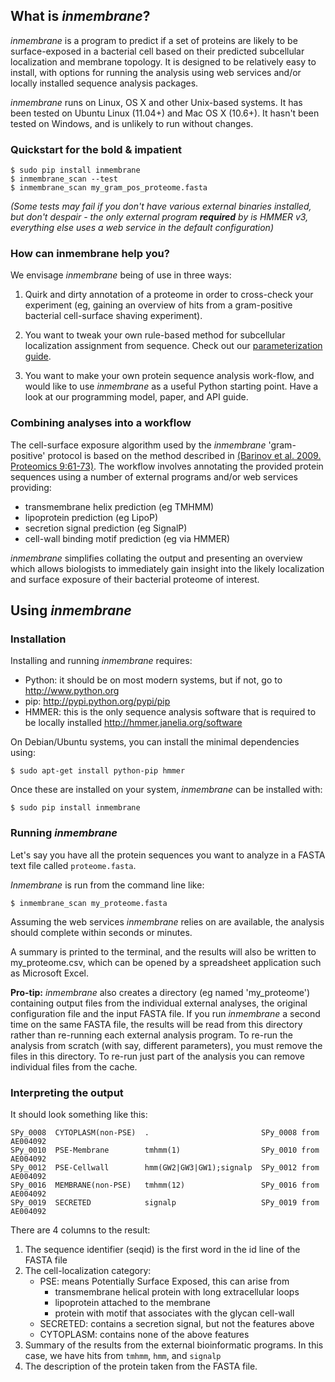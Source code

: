 ## What is _inmembrane_?

_inmembrane_ is a program to predict if a set of proteins are likely to be surface-exposed in a bacterial cell based on their predicted subcellular localization and membrane topology. It is designed to be relatively easy to install, with options for running the analysis using web services and/or locally installed sequence analysis packages.

_inmembrane_ runs on Linux, OS X and other Unix-based systems. It has been tested on Ubuntu Linux (11.04+) and Mac OS X (10.6+). It hasn't been tested on Windows, and is unlikely to run without changes.

### Quickstart for the bold & impatient

    $ sudo pip install inmembrane
    $ inmembrane_scan --test
    $ inmembrane_scan my_gram_pos_proteome.fasta

<em>(Some tests may fail if you don't have various external binaries installed, but don't despair - the only external program **required** by is HMMER v3, everything else uses a web service in the default configuration)</em>

### How can inmembrane help you?

We envisage _inmembrane_ being of use in three ways:

1. Quirk and dirty annotation of a proteome in order to cross-check your experiment (eg, gaining an overview of hits from a gram-positive bacterial cell-surface shaving experiment).

2. You want to tweak your own rule-based method for subcellular localization assignment from sequence. Check out our <a href="customization.html">parameterization guide</a>.

3. You want to make your own protein sequence analysis work-flow, and would like to use _inmembrane_ as a useful Python starting point. Have a look at our programming model, paper, and API guide.


### Combining analyses into a workflow

The cell-surface exposure algorithm used by the _inmembrane_ 'gram-positive' protocol is based on the method described in <a href="http://dx.doi.org/10.1002/pmic.200800195">(Barinov et al. 2009. Proteomics 9:61-73)</a>. The workflow involves annotating the provided protein sequences using a number of external programs and/or web services providing:

- transmembrane helix prediction (eg TMHMM)
- lipoprotein prediction (eg LipoP)
- secretion signal prediction (eg SignalP)
- cell-wall binding motif prediction (eg via HMMER)

_inmembrane_ simplifies collating the output and presenting an overview which allows biologists to immediately gain insight into the likely localization and surface exposure of their bacterial proteome of interest.

## Using _inmembrane_

### Installation

Installing and running _inmembrane_ requires:

 - Python: it should be on most modern systems, but if not, go to <http://www.python.org>
 - pip: <http://pypi.python.org/pypi/pip>
 - HMMER: this is the only sequence analysis software that is required to be locally installed <http://hmmer.janelia.org/software>

On Debian/Ubuntu systems, you can install the minimal dependencies using:

    $ sudo apt-get install python-pip hmmer

Once these are installed on your system, _inmembrane_ can be installed with:

    $ sudo pip install inmembrane

### Running _inmembrane_

Let's say you have all the protein sequences you want to analyze in a FASTA text file called `proteome.fasta`.

_Inmembrane_ is run from the command line like:

    $ inmembrane_scan my_proteome.fasta

Assuming the web services _inmembrane_ relies on are available, the analysis should complete within seconds or minutes.

A summary is printed to the terminal, and the results will also be written to my_proteome.csv, which can be opened by a spreadsheet application such as Microsoft Excel.

**Pro-tip:** _inmembrane_ also creates a directory (eg named 'my_proteome') containing output files from the individual external analyses, the original configuration file and the input FASTA file. If you run _inmembrane_ a second time on the same FASTA file, the results will be read from this directory rather than re-running each external analysis program. To re-run the analysis from scratch (with say, different parameters), you must remove the files in this directory. To re-run just part of the analysis you can remove individual files from the cache.

### Interpreting the output

It should look something like this: 

    SPy_0008  CYTOPLASM(non-PSE)  .                         SPy_0008 from AE004092
    SPy_0010  PSE-Membrane        tmhmm(1)                  SPy_0010 from AE004092
    SPy_0012  PSE-Cellwall        hmm(GW2|GW3|GW1);signalp  SPy_0012 from AE004092
    SPy_0016  MEMBRANE(non-PSE)   tmhmm(12)                 SPy_0016 from AE004092
    SPy_0019  SECRETED            signalp                   SPy_0019 from AE004092

There are 4 columns to the result: 

1. The sequence identifier (seqid) is the first word in the id line of the FASTA file
2. The cell-localization category:
    - PSE: means Potentially Surface Exposed, this can arise from
        - transmembrane helical protein with long extracellular loops
        - lipoprotein attached to the membrane
        - protein with motif that associates with the glycan cell-wall
    - SECRETED: contains a secretion signal, but not the features above
    - CYTOPLASM: contains none of the above features
3. Summary of the results from the external bioinformatic programs. In this case, we have hits from `tmhmm`, `hmm`, and `signalp`
4. The description of the protein taken from the FASTA file.

